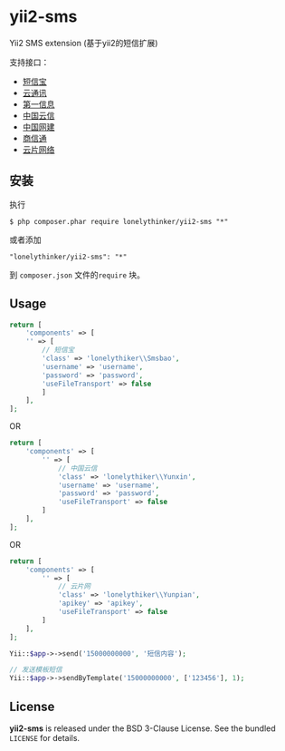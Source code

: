 # yii2-sms

Yii2 SMS extension (基于yii2的短信扩展)

支持接口：

* [短信宝](http://api.smsbao.com/)
* [云通讯](http://www.yuntongxun.com/)
* [第一信息](http://www.eee1.cn/)
* [中国云信](http://www.sms.cn/)
* [中国网建](http://www.smschinese.cn/)
* [商信通](http://www.sxtsms.com/)
* [云片网络](http://www.yunpian.com/)

## 安装


执行

```
$ php composer.phar require lonelythinker/yii2-sms "*"
```

或者添加

```
"lonelythinker/yii2-sms": "*"
```

到  `composer.json` 文件的```require``` 块。

## Usage

```php
return [
    'components' => [
    '' => [
        // 短信宝
        'class' => 'lonelythiker\\Smsbao',
        'username' => 'username',
        'password' => 'password',
        'useFileTransport' => false
        ]
    ],
];
```

OR
    
```php
return [
    'components' => [
        '' => [
            // 中国云信
            'class' => 'lonelythiker\\Yunxin',
            'username' => 'username',
            'password' => 'password',
            'useFileTransport' => false
        ]
    ],
];
```

OR

```php
return [
    'components' => [
        '' => [
            // 云片网
            'class' => 'lonelythiker\\Yunpian',
            'apikey' => 'apikey',
            'useFileTransport' => false
        ]
    ],
];
```

```php
Yii::$app->->send('15000000000', '短信内容');
```

```php
// 发送模板短信
Yii::$app->->sendByTemplate('15000000000', ['123456'], 1);
```

## License

**yii2-sms** is released under the BSD 3-Clause License. See the bundled `LICENSE` for details.


